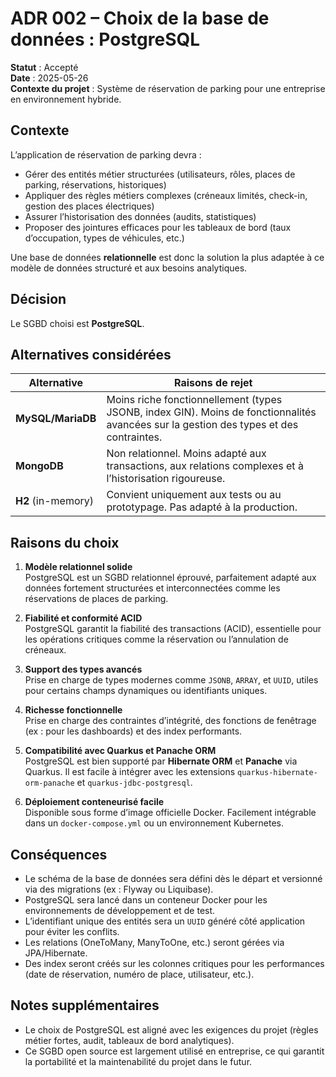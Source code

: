 # ADR 002 – Choix de la base de données : PostgreSQL

**Statut** : Accepté  
**Date** : 2025-05-26  
**Contexte du projet** : Système de réservation de parking pour une entreprise en environnement hybride.

## Contexte

L’application de réservation de parking devra :

- Gérer des entités métier structurées (utilisateurs, rôles, places de parking, réservations, historiques)
- Appliquer des règles métiers complexes (créneaux limités, check-in, gestion des places électriques)
- Assurer l’historisation des données (audits, statistiques)
- Proposer des jointures efficaces pour les tableaux de bord (taux d’occupation, types de véhicules, etc.)

Une base de données **relationnelle** est donc la solution la plus adaptée à ce modèle de données structuré et aux besoins analytiques.

## Décision

Le SGBD choisi est **PostgreSQL**.

## Alternatives considérées

| Alternative     | Raisons de rejet |
|----------------|------------------|
| **MySQL/MariaDB** | Moins riche fonctionnellement (types JSONB, index GIN). Moins de fonctionnalités avancées sur la gestion des types et des contraintes. |
| **MongoDB**        | Non relationnel. Moins adapté aux transactions, aux relations complexes et à l’historisation rigoureuse. |
| **H2** (in-memory) | Convient uniquement aux tests ou au prototypage. Pas adapté à la production. |

## Raisons du choix

1. **Modèle relationnel solide**  
   PostgreSQL est un SGBD relationnel éprouvé, parfaitement adapté aux données fortement structurées et interconnectées comme les réservations de places de parking.

2. **Fiabilité et conformité ACID**  
   PostgreSQL garantit la fiabilité des transactions (ACID), essentielle pour les opérations critiques comme la réservation ou l’annulation de créneaux.

3. **Support des types avancés**  
   Prise en charge de types modernes comme `JSONB`, `ARRAY`, et `UUID`, utiles pour certains champs dynamiques ou identifiants uniques.

4. **Richesse fonctionnelle**  
   Prise en charge des contraintes d’intégrité, des fonctions de fenêtrage (ex : pour les dashboards) et des index performants.

5. **Compatibilité avec Quarkus et Panache ORM**  
   PostgreSQL est bien supporté par **Hibernate ORM** et **Panache** via Quarkus. Il est facile à intégrer avec les extensions `quarkus-hibernate-orm-panache` et `quarkus-jdbc-postgresql`.

6. **Déploiement conteneurisé facile**  
   Disponible sous forme d’image officielle Docker. Facilement intégrable dans un `docker-compose.yml` ou un environnement Kubernetes.

## Conséquences

- Le schéma de la base de données sera défini dès le départ et versionné via des migrations (ex : Flyway ou Liquibase).
- PostgreSQL sera lancé dans un conteneur Docker pour les environnements de développement et de test.
- L’identifiant unique des entités sera un `UUID` généré côté application pour éviter les conflits.
- Les relations (OneToMany, ManyToOne, etc.) seront gérées via JPA/Hibernate.
- Des index seront créés sur les colonnes critiques pour les performances (date de réservation, numéro de place, utilisateur, etc.).

## Notes supplémentaires

- Le choix de PostgreSQL est aligné avec les exigences du projet (règles métier fortes, audit, tableaux de bord analytiques).
- Ce SGBD open source est largement utilisé en entreprise, ce qui garantit la portabilité et la maintenabilité du projet dans le futur.
